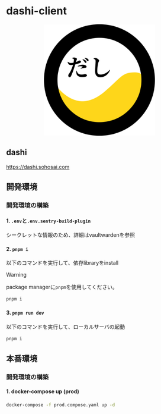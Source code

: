 # dashi-client

<div align="center">
  <img src="https://github.com/sohosai/dashi-client/blob/main/assets/dashi.svg" width="300px" height="300px" />
</div>

## dashi

https://dashi.sohosai.com

## 開発環境

### 開発環境の構築

#### 1. `.env`と`.env.sentry-build-plugin`

シークレットな情報のため、詳細はvaultwardenを参照

#### 2. `pnpm i`

以下のコマンドを実行して、依存libraryをinstall

> [!WARNING]
> package managerに`pnpm`を使用してください。

```sh
pnpm i
```

#### 3. `pnpm run dev`

以下のコマンドを実行して、ローカルサーバの起動

```sh
pnpm i
```

## 本番環境

### 開発環境の構築

#### 1. docker-compose up (prod)

```sh
docker-compose -f prod.compose.yaml up -d
```
